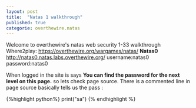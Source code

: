 ```yaml
---
layout: post
title:  "Natas 1 walkthrough"
published: true
categorie: overthewire.natas
---
```


Welcome to overthewire's natas web security 1-33 walkthrough 
Where2play: https://overthewire.org/wargames/natas/
**Natas0**
http://natas0.natas.labs.overthewire.org/
username:natas0
password:natas0

When logged in the site is says **You can find the password for the next level on this page.** so lets check page source.
There is a commented line in page source basically tells us the pass : **<!--The password for natas1 is g9D9cREhslqBKtcA2uocGHPfMZVzeFK6 -->**






{%highlight python%}
print("sa")
{% endhighlight %}


